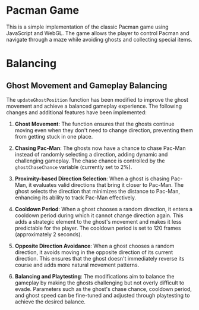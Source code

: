# Pacman Game

This is a simple implementation of the classic Pacman game using JavaScript and WebGL. The game allows the player to control Pacman and navigate through a maze while avoiding ghosts and collecting special items.

# Balancing

## Ghost Movement and Gameplay Balancing

The `updateGhostPosition` function has been modified to improve the ghost movement and achieve a balanced gameplay experience. The following changes and additional features have been implemented:

1. **Ghost Movement**: The function ensures that the ghosts continue moving even when they don't need to change direction, preventing them from getting stuck in one place.

2. **Chasing Pac-Man**: The ghosts now have a chance to chase Pac-Man instead of randomly selecting a direction, adding dynamic and challenging gameplay. The chase chance is controlled by the `ghostChaseChance` variable (currently set to 2%).

3. **Proximity-based Direction Selection**: When a ghost is chasing Pac-Man, it evaluates valid directions that bring it closer to Pac-Man. The ghost selects the direction that minimizes the distance to Pac-Man, enhancing its ability to track Pac-Man effectively.

4. **Cooldown Period**: When a ghost chooses a random direction, it enters a cooldown period during which it cannot change direction again. This adds a strategic element to the ghost's movement and makes it less predictable for the player. The cooldown period is set to 120 frames (approximately 2 seconds).

5. **Opposite Direction Avoidance**: When a ghost chooses a random direction, it avoids moving in the opposite direction of its current direction. This ensures that the ghost doesn't immediately reverse its course and adds more natural movement patterns.

6. **Balancing and Playtesting**: The modifications aim to balance the gameplay by making the ghosts challenging but not overly difficult to evade. Parameters such as the ghost's chase chance, cooldown period, and ghost speed can be fine-tuned and adjusted through playtesting to achieve the desired balance.
